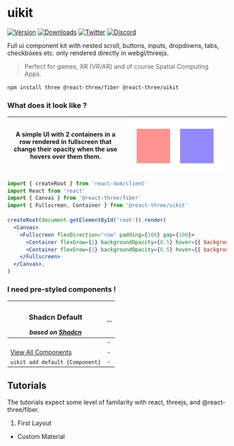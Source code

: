 <h1>uikit</h1>

[![Version](https://img.shields.io/npm/v/@react-three/uikit?style=flat&colorA=000000&colorB=000000)](https://npmjs.com/package/@react-three/uikit)
[![Downloads](https://img.shields.io/npm/dt/@react-three/uikit.svg?style=flat&colorA=000000&colorB=000000)](https://npmjs.com/package/@react-three/uikit)
[![Twitter](https://img.shields.io/twitter/follow/pmndrs?label=%40pmndrs&style=flat&colorA=000000&colorB=000000&logo=twitter&logoColor=000000)](https://twitter.com/pmndrs)
[![Discord](https://img.shields.io/discord/740090768164651008?style=flat&colorA=000000&colorB=000000&label=discord&logo=discord&logoColor=000000)](https://discord.gg/ZZjjNvJ)

Full ui component kit with nested scroll, buttons, inputs, dropdowns, tabs, checkboxes etc. only rendered directly in webgl/threejs.

> Perfect for games, XR (VR/AR) and of course Spatial Computing Apps.

```bash
npm install three @react-three/fiber @react-three/uikit
```
### What does it look like ?

|A simple UI with 2 containers in a row rendered in fullscreen that change their opacity when the use hovers over them them.|![render of the above code](./basic-example.gif)|
|-|-|

```jsx
import { createRoot } from 'react-dom/client'
import React from 'react'
import { Canvas } from '@react-three/fiber'
import { Fullscreen, Container } from '@react-three/uikit'

createRoot(document.getElementById('root')).render(
  <Canvas>
    <Fullscreen flexDirection="row" padding={100} gap={100}>
      <Container flexGrow={1} backgroundOpacity={0.5} hover={{ backgroundOpacity: 1 }} backgroundColor="red" />
      <Container flexGrow={1} backgroundOpacity={0.5} hover={{ backgroundOpacity: 1 }} backgroundColor="blue" />
    </Fullscreen>
  </Canvas>,
)
```


### I need pre-styled components !

| <h3>Shadcn Default</h3> *based on [Shadcn]()*                 | ... |
| ------------------------------- | --- |
| ![]()                           | -   |
| [View All Components]()             | -   |
| `uikit add default {Component}` | -   |

## Tutorials

The tutorials expect some level of familarity with react, threejs, and @react-three/fiber.

1. First Layout

- Custom Material
